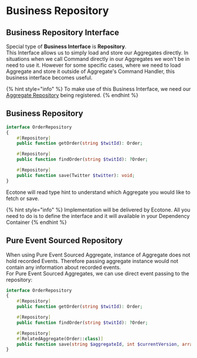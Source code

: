 # Business Repository

## Business Repository Interface

Special type of **Business Interface** is **Repository**. \
This Interface allows us to simply load and store our Aggregates directly. In situations when we call Command directly in our Aggregates we won't be in need to use it. However for some specific cases, where we need to load Aggregate and store it outside of Aggregate's Command Handler, this business interface becomes useful.&#x20;

{% hint style="info" %}
To make use of this Business Interface, we need our [Aggregate Repository](../repository.md) being registered.
{% endhint %}

## Business Repository

```php
interface OrderRepository
{
    #[Repository]
    public function getOrder(string $twitId): Order;

    #[Repository]
    public function findOrder(string $twitId): ?Order;

    #[Repository]
    public function save(Twitter $twitter): void;
}
```

Ecotone will read type hint to understand which Aggregate you would like to fetch or save.

{% hint style="info" %}
Implementation will be delivered by Ecotone. All you need to do is to define the interface and it will available in your Dependency Container
{% endhint %}

## Pure Event Sourced Repository <a href="#for-event-sourced-aggregate" id="for-event-sourced-aggregate"></a>

When using Pure Event Sourced Aggregate, instance of Aggregate does not hold recorded Events. Therefore passing aggregate instance would not contain any information about recorded events. \
For Pure Event Sourced Aggregates, we can use direct event passing to the repository:

```php
interface OrderRepository
{
    #[Repository]
    public function getOrder(string $twitId): Order;

    #[Repository]
    public function findOrder(string $twitId): ?Order;

    #[Repository]
    #[RelatedAggregate(Order::class)]
    public function save(string $aggregateId, int $currentVersion, array $events): void;
}
```
